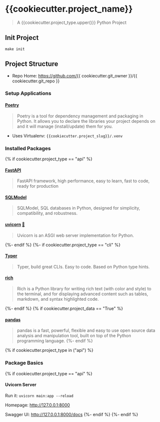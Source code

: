 # {{cookiecutter.project_name}}

> A {{cookiecutter.project_type.upper()}} Python Project

## Init Project

```
make init
```

## Project Structure

- Repo Home: https://github.com/{{ cookiecutter.git_owner }}/{{ cookiecutter.git_repo }}

### Setup Applications

#### [Poetry](https://python-poetry.org)

> Poetry is a tool for dependency management and packaging in Python. It allows you to declare the libraries your project depends on and it will manage (install/update) them for you.

- Uses Virtualenv: `{{cookiecutter.project_slug}}/.venv`

### Installed Packages
{% if cookiecutter.project_type == "api" %}
#### [FastAPI](https://fastapi.tiangolo.com)

> FastAPI framework, high performance, easy to learn, fast to code, ready for production

#### [SQLModel](https://sqlmodel.tiangolo.com)

> SQLModel, SQL databases in Python, designed for simplicity, compatibility, and robustness.

#### [uvicorn](https://www.uvicorn.org)  [:blue_book:](#uvicorn-server)

> Uvicorn is an ASGI web server implementation for Python.

{%- endif %}
{%- if cookiecutter.project_type == "cli" %}
#### [Typer](https://typer.tiangolo.com)

> Typer, build great CLIs. Easy to code. Based on Python type hints.

#### [rich](https://rich.readthedocs.io)

> Rich is a Python library for writing rich text (with color and style) to the terminal, and for displaying advanced content such as tables, markdown, and syntax highlighted code.

{%- endif %}
{% if cookiecutter.project_data == "True" %}
#### [pandas](https://pandas.pydata.org)

> pandas is a fast, powerful, flexible and easy to use open source data analysis and manipulation tool,
built on top of the Python programming language.
{%- endif %}

{% if cookiecutter.project_type in ("api") %}
### Package Basics

{% if cookiecutter.project_type == "api" %}
#### Uvicorn Server

Run it: `uvicorn main:app --reload`

Homepage: http://127.0.0.1:8000

Swagger UI: http://127.0.0.1:8000/docs
{%- endif %}
{%- endif %}
